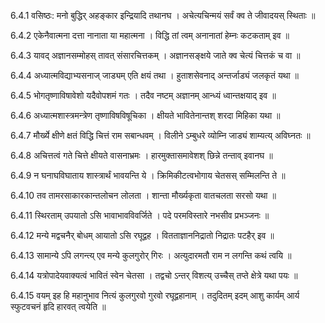 6.4.1
वसिष्ठः:
मनो बुद्धिर् अहङ्कार इन्द्रियादि तथानघ ।
अचेत्यचिन्मयं सर्वं क्व ते जीवादयस् स्थिताः ॥


6.4.2
एकेनैवात्मना दत्ता नानाता या महात्मना ।
विद्धि तां त्वम् अनानातां हेम्नः कटकताम् इव ॥


6.4.3
यावद् अज्ञानसम्मोहस् तावत् संसारचित्तकम् ।
अज्ञानसङ्क्षये जाते क्व चेत्यं चित्तकं च वा ॥


6.4.4
अध्यात्मविद्याभ्यसनाज् जाड्यम् एति क्षयं तथा ।
हुताशसेवनाद् अन्तर्जाड्यं जलकृतं यथा ॥


6.4.5
भोगतृष्णाविषावेशो यदैवोपशमं गतः ।
तदैव नष्टम् अज्ञानम् आन्ध्यं ध्वान्तक्षयाद् इव ॥


6.4.6
अध्यात्मशास्त्रमन्त्रेण तृष्णाविषविषूचिका ।
क्षीयते भावितेनान्तश् शरदा मिहिका यथा ॥


6.4.7
मौर्ख्ये क्षीणे क्षतं विद्धि चित्तं राम सबान्धवम् ।
विलीने ऽम्बुधरे व्योम्नि जाड्यं शाम्यत्य् अविघ्नतः ॥


6.4.8
अचित्तत्वं गते चित्ते क्षीयते वासनाभ्रमः ।
हारमुक्तासमावेशश् छिन्ने तन्ताव् इवानघ ॥


6.4.9
न घनाघविघाताय शास्त्रार्थं भावयन्ति ये ।
क्रिमिकीटत्वभोगाय चेतसस् सम्मिलन्ति ते ॥


6.4.10
तव तामरसाकारकान्तलोचन लोलता ।
शान्ता मौर्ख्यकृता वातचलता सरसो यथा ॥


6.4.11
स्थिरताम् उपयातो ऽसि भावाभावविवर्जिते ।
पदे परमविस्तारे नभसीव प्रभञ्जनः ॥


6.4.12
मन्ये मद्वचनैर् बोधम् आयातो ऽसि रघूद्वह ।
वितताज्ञाननिद्रातो निद्रातः पटहैर् इव ॥


6.4.13
सामान्ये ऽपि लगन्त्य् एव मन्ये कुलगुरोर् गिरः ।
अत्युदारमतौ राम न लगन्ति कथं त्वयि ॥


6.4.14
यत्रोपादेयवाक्यत्वं भावितं स्वेन चेतसा ।
तद्वचो ऽन्तर् विशत्य् उच्चैस् तप्ते क्षेत्रे यथा पयः ॥


6.4.15
वयम् इह हि महानुभाव नित्यं कुलगुरवो गुरवो रघूद्वहानाम् ।
तदुदितम् इदम् आशु कार्यम् आर्य स्फुटवचनं हृदि हारवत् त्वयेति ॥

